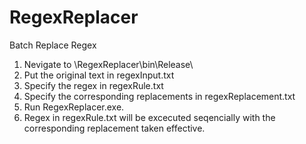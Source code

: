 # RegexReplacer
Batch Replace Regex

1. Nevigate to \RegexReplacer\bin\Release\
2. Put the original text in regexInput.txt
3. Specify the regex in regexRule.txt
4. Specify the corresponding replacements in regexReplacement.txt
5. Run RegexReplacer.exe.
6. Regex in regexRule.txt will be excecuted seqencially with the corresponding replacement taken effective.
